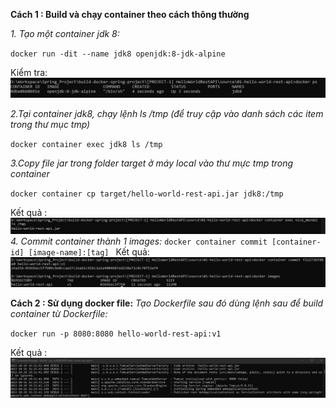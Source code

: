 **Cách 1 : Build và chạy container theo cách thông thường**

_1. Tạo một container jdk 8:_

   `docker run -dit --name jdk8 openjdk:8-jdk-alpine`

   Kiểm tra:
    ![img.png](img.png)

_2.Tại container jdk8, chạy lệnh ls /tmp (để truy cập vào danh sách các item trong thư mục tmp)_

`docker container exec jdk8 ls /tmp
`

_3.Copy file jar trong folder target ở máy local vào thư mực tmp trong container_

`docker container cp target/hello-world-rest-api.jar jdk8:/tmp
`
  
Kết quả :
![img_2.png](img_2.png)
_4. Commit container thành 1 images:_
`docker container commit [container-id] [image-name]:[tag]
`
Kết quả:
![img_4.png](img_4.png)

****Cách 2 : Sử dụng docker file:****
_Tạo Dockerfile sau đó dùng lệnh sau để build container từ Dockerfile:_

`docker run -p 8080:8080 hello-world-rest-api:v1
`
	
Kết quả :
![img_5.png](img_5.png)